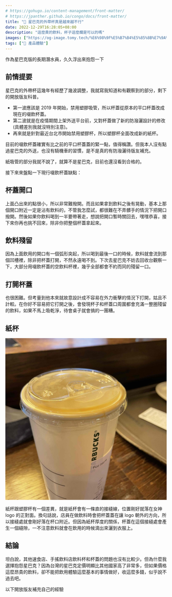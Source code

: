 ```yaml
---
# https://gohugo.io/content-management/front-matter/
# https://jpanther.github.io/congo/docs/front-matter/
title: "🥤 星巴克的外帶杯真是越來越不行"
date: 2022-12-29T16:28:05+08:00
description: "這麼貴的飲料，杯子這麼爛是可以的嗎"
images: ["https://og-image.tomy.tech/%E6%98%9F%E5%B7%B4%E5%85%8B%E7%9A%84%E5%A4%96%E5%B8%B6%E6%9D%AF%E7%9C%9F%E7%9A%84%E6%98%AF%E8%B6%8A%E4%BE%86%E8%B6%8A%E4%B8%8D%E8%A1%8C.png?theme=dracula&md=1&fontSize=75px&images=https%3A%2F%2Ftomy.me%2Ftomy-circle-white.png"]
tags: ["🌟 產品體驗"]
---
```


作為星巴克版的長期潛水員，久久浮出來抱怨一下

## 前情提要

星巴克的外帶杯這幾年有經歷了幾波調整，我就寫我知道和有觀察到的部分，剩下的開放版友科普。

- 第一波應該是 2019 年開始，禁用塑膠吸管，所以杯蓋從原本的平口杯蓋改成現在的啜飲杯蓋。
- 第二波就是在疫情期間上架外送平台前，又對杯蓋做了新的防潑灑設計的修改 (具體差別我就沒特別注意)。
- 再來就是針對最近台北市開始禁用塑膠杯，所以塑膠杯全面改成新的紙杯。

目前的啜飲杯蓋確實有比之前的平口杯蓋蓋的緊一點，值得稱讚。但我本人沒有點過星巴克的外送，也沒有騎機車的習慣，是不是真的有防潑灑待版友補充。

紙吸管的部分我就不說了，就算不是星巴克，目前也還沒看到合格的。

接下來來盤點一下現行啜飲杯蓋缺點：

## 杯蓋開口

上面凸出來的點很小，所以非常難撥開。而且如果拿到飲料之後有晃動，基本上那個開口附近一定是沾有飲料的，不管我怎麼試，都很難在不弄髒手的情況下把開口撥開。然後如果你飲料喝到一半要帶著走，想說把開口暫時關回去，嘿嘿恭喜，接下來你再也挑不回來，除非你把整個杯蓋拿起來。

## 飲料殘留

因為上面飲用的開口有一個弧形突起，所以喝到最後一口的時候，飲料就會流到那個凹槽裡，除非把杯蓋打開，不然永遠喝不到。下次去星巴克不妨去回收台觀察一下，大部分用啜飲杯蓋的空飲料杯裡，幾乎全部都會不約而同的殘留一口。

## 打開杯蓋

也很困難。但考量到他本來就故意設計成不容易在外力衝擊的情況下打開，姑且不計較。在你好不容易把它打開之後，會發現杯子和杯蓋口周圍都會充滿一整圈殘留的飲料，如果不馬上吸乾淨，待會桌子就會搞的一團糟。

## 紙杯

![新紙杯 + 杯蓋](cuplid.jpg "新紙杯 + 杯蓋")

紙杯跟塑膠杯有一個差異，就是紙杯會有一條直的接縫線，位置剛好就落在女神 logo 的正對面。換句話說，店員在做飲料時會把杯蓋蓋在讓 logo 朝外的方向，所以接縫處就會剛好落在杯口附近。但因為紙杯厚度的關係，杯蓋在這個接縫處會產生一個縫隙，一不注意飲料就會在飲用的時候滴出來灑到衣服上。

## 結論

坦白說，其他速食店、手搖飲料店飲料杯和杯蓋的問題也沒有比較少。但為什麼我選擇抱怨星巴克？因為台灣的星巴克定價明顯比其他國家高了非常多，但如果價格這麼昂貴的飲料，卻不能把飲用體驗這麼基本的事情做好，收這麼多錢，似乎說不過去吧。

以下開放版友補充自己的經驗
